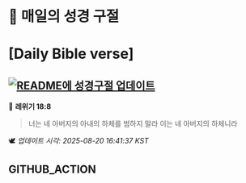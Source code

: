 # 🙏 매일의 성경 구절
# [Daily Bible verse]
## [![README에 성경구절 업데이트](https://github.com/DONGSUKA/first_test/actions/workflows/update-readme-bible.yml/badge.svg)](https://github.com/DONGSUKA/first_test/actions/workflows/update-readme-bible.yml)
<!-- START_BIBLE_VERSE -->
📖 **레위기 18:8**
> 너는 네 아버지의 아내의 하체를 범하지 말라 이는 네 아버지의 하체니라

🕊️ _업데이트 시각: 2025-08-20 16:41:37 KST_
  <!-- END_BIBLE_VERSE -->
## GITHUB_ACTION

